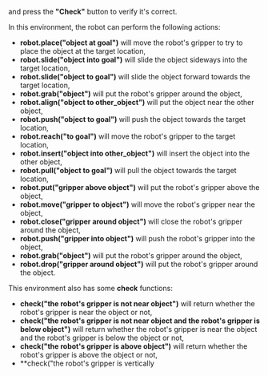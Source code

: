 

and press the **"Check"** button to verify it's correct.

In this environment, the robot can perform the following actions:

  - **robot.place("object at goal")** will move the robot's gripper to try to
    place the object at the target location,
  - **robot.slide("object into goal")** will slide the object sideways into
    the target location,
  - **robot.slide("object to goal")** will slide the object forward towards
    the target location,
  - **robot.grab("object")** will put the robot's gripper around the object,
  - **robot.align("object to other_object")** will put the object near the
    other object,
  - **robot.push("object to goal")** will push the object towards the target
    location,
  - **robot.reach("to goal")** will move the robot's gripper to the target
    location,
  - **robot.insert("object into other_object")** will insert the object into
    the other object,
  - **robot.pull("object to goal")** will pull the object towards the target
    location,
  - **robot.put("gripper above object")** will put the robot's gripper above
    the object,
  - **robot.move("gripper to object")** will move the robot's gripper near the
    object,
  - **robot.close("gripper around object")** will close the robot's gripper
    around the object,
  - **robot.push("gripper into object")** will push the robot's gripper into
    the object,
  - **robot.grab("object")** will put the robot's gripper around the object,
  - **robot.drop("gripper around object")** will put the robot's gripper around
    the object.

This environment also has some **check** functions:
  - **check("the robot's gripper is not near object")** will return whether the
    robot's gripper is near the object or not,
  - **check("the robot's gripper is not near object and the robot's gripper is below object")** will return whether the robot's gripper is near the object and the robot's gripper is below the object or not,
  - **check("the robot's gripper is above object")** will return whether the robot's gripper is above the object or not,
  - **check("the robot's gripper is vertically